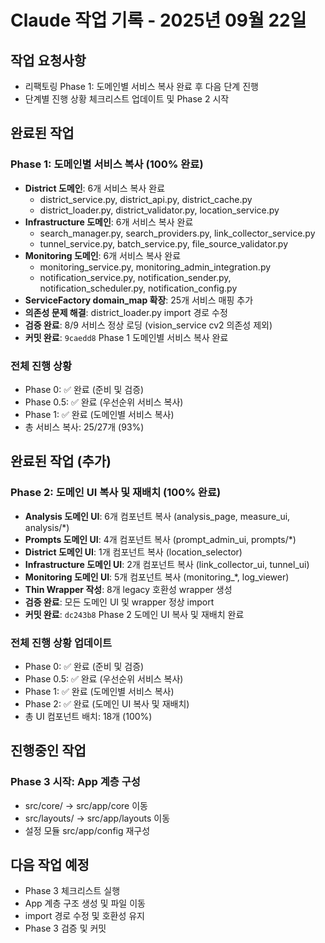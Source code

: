 # Claude 작업 기록 - 2025년 09월 22일

## 작업 요청사항
- 리팩토링 Phase 1: 도메인별 서비스 복사 완료 후 다음 단계 진행
- 단계별 진행 상황 체크리스트 업데이트 및 Phase 2 시작

## 완료된 작업
### Phase 1: 도메인별 서비스 복사 (100% 완료)
- **District 도메인**: 6개 서비스 복사 완료
  - district_service.py, district_api.py, district_cache.py
  - district_loader.py, district_validator.py, location_service.py
- **Infrastructure 도메인**: 6개 서비스 복사 완료
  - search_manager.py, search_providers.py, link_collector_service.py
  - tunnel_service.py, batch_service.py, file_source_validator.py
- **Monitoring 도메인**: 6개 서비스 복사 완료
  - monitoring_service.py, monitoring_admin_integration.py
  - notification_service.py, notification_sender.py, notification_scheduler.py, notification_config.py
- **ServiceFactory domain_map 확장**: 25개 서비스 매핑 추가
- **의존성 문제 해결**: district_loader.py import 경로 수정
- **검증 완료**: 8/9 서비스 정상 로딩 (vision_service cv2 의존성 제외)
- **커밋 완료**: `9caedd8` Phase 1 도메인별 서비스 복사 완료

### 전체 진행 상황
- Phase 0: ✅ 완료 (준비 및 검증)
- Phase 0.5: ✅ 완료 (우선순위 서비스 복사)
- Phase 1: ✅ 완료 (도메인별 서비스 복사)
- 총 서비스 복사: 25/27개 (93%)

## 완료된 작업 (추가)
### Phase 2: 도메인 UI 복사 및 재배치 (100% 완료)
- **Analysis 도메인 UI**: 6개 컴포넌트 복사 (analysis_page, measure_ui, analysis/*)
- **Prompts 도메인 UI**: 4개 컴포넌트 복사 (prompt_admin_ui, prompts/*)
- **District 도메인 UI**: 1개 컴포넌트 복사 (location_selector)
- **Infrastructure 도메인 UI**: 2개 컴포넌트 복사 (link_collector_ui, tunnel_ui)
- **Monitoring 도메인 UI**: 5개 컴포넌트 복사 (monitoring_*, log_viewer)
- **Thin Wrapper 작성**: 8개 legacy 호환성 wrapper 생성
- **검증 완료**: 모든 도메인 UI 및 wrapper 정상 import
- **커밋 완료**: `dc243b8` Phase 2 도메인 UI 복사 및 재배치 완료

### 전체 진행 상황 업데이트
- Phase 0: ✅ 완료 (준비 및 검증)
- Phase 0.5: ✅ 완료 (우선순위 서비스 복사)
- Phase 1: ✅ 완료 (도메인별 서비스 복사)
- Phase 2: ✅ 완료 (도메인 UI 복사 및 재배치)
- 총 UI 컴포넌트 배치: 18개 (100%)

## 진행중인 작업
### Phase 3 시작: App 계층 구성
- src/core/ → src/app/core 이동
- src/layouts/ → src/app/layouts 이동
- 설정 모듈 src/app/config 재구성

## 다음 작업 예정
- Phase 3 체크리스트 실행
- App 계층 구조 생성 및 파일 이동
- import 경로 수정 및 호환성 유지
- Phase 3 검증 및 커밋